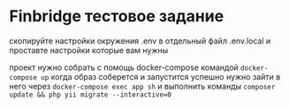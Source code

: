 # Finbridge тестовое задание

скопируйте настройки окружения .env в отдельный файл .env.local и проставте настройки которые вам нужны

проект нужно собрать с помощь docker-compose командой `docker-compose up`
когда образ соберется и запустится успешно нужно зайти в него через `docker-compose exec app sh` и выполнить команды `composer update && php yii migrate --interactive=0`